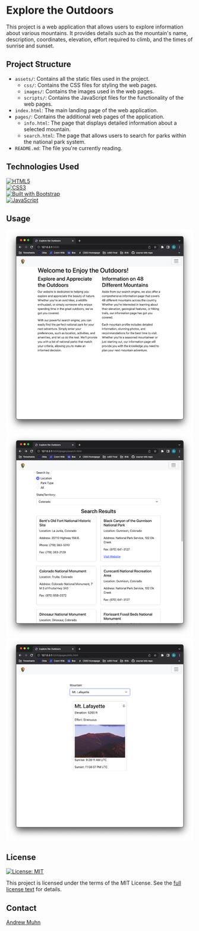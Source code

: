 # Explore the Outdoors

This project is a web application that allows users to explore information about various mountains. It provides details such as the mountain's name, description, coordinates, elevation, effort required to climb, and the times of sunrise and sunset.

## Project Structure

- `assets/`: Contains all the static files used in the project.
    - `css/`: Contains the CSS files for styling the web pages.
    - `images/`: Contains the images used in the web pages.
    - `scripts/`: Contains the JavaScript files for the functionality of the web pages.
- `index.html`: The main landing page of the web application.
- `pages/`: Contains the additional web pages of the application.
    - `info.html`: The page that displays detailed information about a selected mountain.
    - `search.html`: The page that allows users to search for parks within the national park system.
- `README.md`: The file you're currently reading.

## Technologies Used

[![HTML5](https://img.shields.io/badge/Built_with-HTML5-E34F26?style=flat-square&logo=html5)](https://developer.mozilla.org/en-US/docs/Web/Guide/HTML/HTML5) <br>
[![CSS3](https://img.shields.io/badge/Built_with-CSS3-1572B6?style=flat-square&logo=css3)](https://developer.mozilla.org/en-US/docs/Web/CSS) <br>
[![Built with Bootstrap](https://img.shields.io/badge/Built_with-Bootstrap-563d7c?style=flat-square&logo=bootstrap)](https://getbootstrap.com/) <br>
[![JavaScript](https://img.shields.io/badge/Built_with-JavaScript-F7DF1E?style=flat-square&logo=javascript)](https://developer.mozilla.org/en-US/docs/Web/JavaScript) <br>


## Usage
![Home Page](assets/images/homepage.png)
![Search Page](assets/images/search.png)
![Info Page](assets/images/info.png)


## License

[![License: MIT](https://img.shields.io/badge/License-MIT-yellow.svg)](https://opensource.org/licenses/MIT)

This project is licensed under the terms of the MIT License. See the [full license text](https://opensource.org/licenses/MIT) for details.

## Contact

[Andrew Muhn](https://github.com/andrewmuhn) <br>
